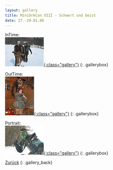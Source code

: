 ```yaml
---
layout: gallery
title: MiniOrkCon VIII - Schwert und Geist
date: 27.-29.01.06
---
```


InTime:  
[![](InTime/_thm/thm_IMG_7333.JPG){:class="gallery"}](InTime)
{: .gallerybox}

OutTime:  
[![](OutTime/_thm/thm_IMG_7277.JPG){:class="gallery"}](OutTime)
{: .gallerybox}

Portrait:  
[![](Portrait/_thm/thm_IMG_7314.JPG){:class="gallery"}](Portrait)
{: .gallerybox}

[Zurück](../..)
{: .gallery_back}
